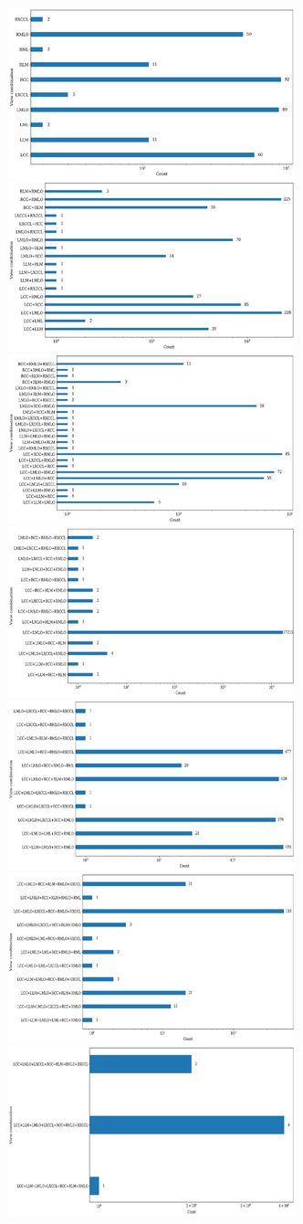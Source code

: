 <img src="/MGM-view-combination/view1.png" alt="view1" style="height: 300px; width:600px;"/>
<img src="/MGM-view-combination/view2.png" alt="view2" style="height: 300px; width:600px;"/>
<img src="/MGM-view-combination/view3.png" alt="view3" style="height: 300px; width:600px;"/>
<img src="/MGM-view-combination/view4.png" alt="view4" style="height: 300px; width:600px;"/>
<img src="/MGM-view-combination/view5.png" alt="view5" style="height: 300px; width:600px;"/>
<img src="/MGM-view-combination/view6.png" alt="view6" style="height: 300px; width:600px;"/>
<img src="/MGM-view-combination/view7.png" alt="view7" style="height: 300px; width:600px;"/>